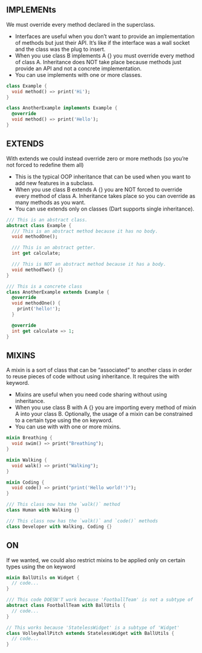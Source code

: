 ## **IMPLEMENts** 

We must override every method declared in the superclass. 

* Interfaces are useful when you don’t want to provide an implementation of methods but just their API. It’s like if the interface was a wall socket and the class was the plug to insert.
* When you use class B implements A {} you must override every method of class A. Inheritance does NOT take place because methods just provide an API and not a concrete implementation.
* You can use implements with one or more classes.

```dart
class Example {
  void method() => print('Hi');
}

class AnotherExample implements Example {
  @override
  void method() => print('Hello');
}
```



## **EXTENDS** 

With extends we could instead override zero or more methods (so you’re not forced to redefine them all)

* This is the typical OOP inheritance that can be used when you want to add new features in a subclass.
* When you use class B extends A {} you are NOT forced to override every method of class A. Inheritance takes place so you can override as many methods as you want.
* You can use extends only on classes (Dart supports single inheritance).

```dart
/// This is an abstract class.
abstract class Example {
  /// This is an abstract method because it has no body.
  void methodOne();

  /// This is an abstract getter.
  int get calculate;

  /// This is NOT an abstract method because it has a body.
  void methodTwo() {}
}

/// This is a concrete class
class AnotherExample extends Example {
  @override
  void methodOne() {
    print('hello!');
  }

  @override
  int get calculate => 1;
}
```


## **MIXINS** 

A mixin is a sort of class that can be “associated” to another class in order to reuse pieces of code without using inheritance. It requires the with keyword.

* Mixins are useful when you need code sharing without using inheritance.
* When you use class B with A {} you are importing every method of mixin A into your class B. Optionally, the usage of a mixin can be constrained to a certain type using the on keyword.
* You can use with with one or more mixins.

```dart
mixin Breathing {
  void swim() => print("Breathing");
}

mixin Walking {
  void walk() => print("Walking");
}

mixin Coding {
  void code() => print("print('Hello world!')");
}

/// This class now has the `walk()` method
class Human with Walking {}

/// This class now has the `walk()` and `code()` methods
class Developer with Walking, Coding {}
```


## **ON** 

If we wanted, we could also restrict mixins to be applied only on certain types using the on keyword


```dart
mixin BallUtils on Widget {
  // code...
}

/// This code DOESN'T work because 'FootballTeam' is not a subtype of 'Widget'
abstract class FootballTeam with BallUtils {
  // code...
}

// This works because 'StatelessWidget' is a subtype of 'Widget'
class VolleyballPitch extends StatelessWidget with BallUtils {
  // code...
}
```